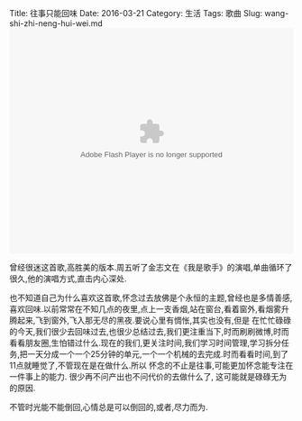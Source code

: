 Title: 往事只能回味
Date: 2016-03-21
Category: 生活
Tags: 歌曲
Slug: wang-shi-zhi-neng-hui-wei.md
<container>
<object><param width=auto height=auto  name="movie" value="http://share.vrs.sohu.com/2929753/v.swf&topBar=1&autoplay=false&plid=9093704&pub_catecode=0&from=page"></param><param name="allowFullScreen" value="true"></param><param name="allowscriptaccess" value="always"></param><param name="wmode" value="Transparent"></param><embed width=100% height=400 wmode="Transparent" allowfullscreen="true" allowscriptaccess="always" quality="high" src="http://share.vrs.sohu.com/2929753/v.swf&topBar=1&autoplay=false&plid=9093704&pub_catecode=0&from=page" type="application/x-shockwave-flash"/></embed></object>
</container>


曾经很迷这首歌,高胜美的版本.周五听了金志文在《我是歌手》的演唱,单曲循环了很久,他的演唱方式,直击内心深处.

也不知道自己为什么喜欢这首歌,怀念过去放佛是个永恒的主题,曾经也是多情善感,喜欢回味.以前常常在不知几点的夜里,点上一支香烟,站在窗台,看着窗外,看烟雾升腾起来,飞到窗外,飞入那无尽的黑夜.要说心里有惆怅,其实也没有,但是
在忙忙碌碌的今天,我们很少去回味过去,也很少总结过去,我们更注重当下,时而刷刷微博,时而看看朋友圈,生怕错过什么.现在的我们,更关注时间,我们学习时间管理,学习拆分任务,把一天分成一个一个25分钟的单元,一个一个机械的去完成.时而看看时间,到了11点就睡觉了,不管现在是在做什么.所以
怀念的不止是往事,可能更加怀念能专注在一件事上的能力. 很少再不问产出也不问代价的去做什么了, 这可能就是碌碌无为的原因. 

不管时光能不能倒回,心情总是可以倒回的,或者,尽力而为.